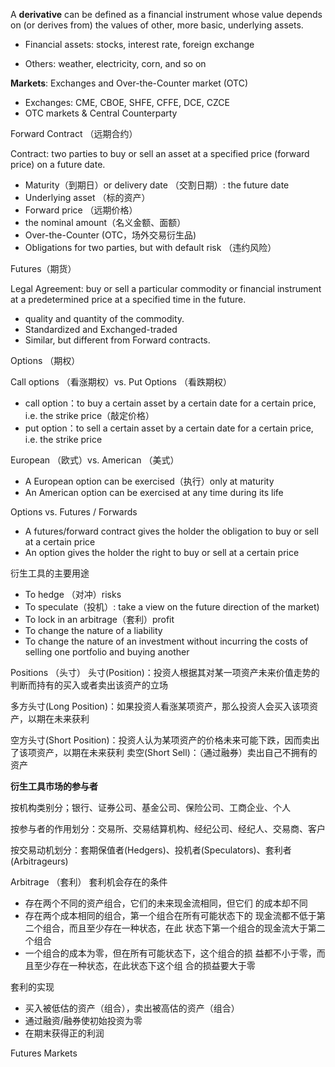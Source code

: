 A **derivative** can be defined as a financial instrument whose value depends on (or derives from) the values of other, more basic, underlying assets.

- Financial assets: stocks, interest rate, foreign exchange

- Others: weather, electricity, corn, and so on

**Markets**: Exchanges and Over-the-Counter market (OTC)

- Exchanges: CME, CBOE, SHFE, CFFE, DCE, CZCE
- OTC markets & Central Counterparty

Forward Contract （远期合约）

Contract: two parties to buy or sell an asset at a specified price (forward price) on a future date.

- Maturity（到期日）or delivery date （交割日期）: the future
    date
- Underlying asset （标的资产）
- Forward price （远期价格）
- the nominal amount（名义金额、面额）
- Over-the-Counter (OTC，场外交易衍生品)
- Obligations for two parties, but with default risk （违约风险）

Futures（期货）

Legal Agreement: buy or sell a particular commodity or financial
instrument at a predetermined price at a specified time in the future.

- quality and quantity of the commodity.
- Standardized and Exchanged-traded
- Similar, but different from Forward contracts.

Options （期权）

Call options （看涨期权）vs. Put Options （看跌期权）

- call option：to buy a certain asset by a certain date for a
    certain price, i.e. the strike price（敲定价格）
- put option：to sell a certain asset by a certain date for a
    certain price, i.e. the strike price

European （欧式）vs. American （美式）

- A European option can be exercised（执行）only at maturity
- An American option can be exercised at any time during its
    life

Options vs. Futures / Forwards

- A futures/forward contract gives the holder the obligation to
    buy or sell at a certain price
- An option gives the holder the right to buy or sell at a certain
    price

衍生工具的主要用途

- To hedge （对冲）risks
- To speculate（投机）: take a view on the future direction of
    the market)
- To lock in an arbitrage（套利）profit
- To change the nature of a liability
- To change the nature of an investment without incurring the
    costs of selling one portfolio and buying another

Positions （头寸）
头寸(Position)：投资人根据其对某一项资产未来价值走势的判断而持有的买入或者卖出该资产的立场

多方头寸(Long Position)：如果投资人看涨某项资产，那么投资人会买入该项资产，以期在未来获利

空方头寸(Short Position)：投资人认为某项资产的价格未来可能下跌，因而卖出了该项资产，以期在未来获利
卖空(Short Sell)：（通过融券）卖出自己不拥有的资产

**衍生工具市场的参与者**

按机构类别分；银行、证券公司、基金公司、保险公司、工商企业、个人

按参与者的作用划分：交易所、交易结算机构、经纪公司、经纪人、交易商、客户

按交易动机划分：套期保值者(Hedgers)、投机者(Speculators)、套利者(Arbitrageurs)

Arbitrage （套利）
套利机会存在的条件

- 存在两个不同的资产组合，它们的未来现金流相同，但它们
    的成本却不同
- 存在两个成本相同的组合，第一个组合在所有可能状态下的
    现金流都不低于第二个组合，而且至少存在一种状态，在此
    状态下第一个组合的现金流大于第二个组合
- 一个组合的成本为零，但在所有可能状态下，这个组合的损
    益都不小于零，而且至少存在一种状态，在此状态下这个组
    合的损益要大于零

套利的实现

- 买入被低估的资产（组合），卖出被高估的资产（组合）
- 通过融资/融券使初始投资为零
- 在期末获得正的利润

Futures Markets
